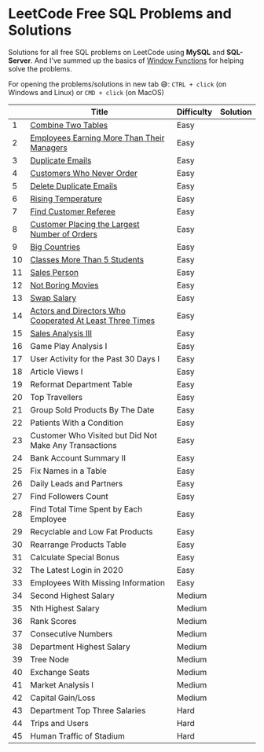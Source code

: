 # LeetCode Free SQL Problems and Solutions   
Solutions for all free SQL problems on LeetCode using **MySQL** and **SQL-Server**. And I've summed up the basics of [Window Functions](Window_Functions_Summary/README.md) for helping solve the problems.

For opening the problems/solutions in new tab :sweat_smile:: `CTRL + click` (on Windows and Linux) or `CMD + click` (on MacOS) 

|    | Title                                                      | Difficulty | Solution |
|----|------------------------------------------------------------|------------|----------|
| 1  | [Combine Two Tables](https://leetcode.com/problems/combine-two-tables/)| Easy       |          |
| 2  | [Employees Earning More Than Their Managers](https://leetcode.com/problems/employees-earning-more-than-their-managers/) | Easy       |          |
| 3  | [Duplicate Emails](https://leetcode.com/problems/duplicate-emails/)  | Easy       |          |
| 4  | [Customers Who Never Order](https://leetcode.com/problems/customers-who-never-order/)  | Easy       |          |
| 5  | [Delete Duplicate Emails](https://leetcode.com/problems/delete-duplicate-emails/) | Easy       |          |
| 6  | [Rising Temperature](https://leetcode.com/problems/rising-temperature/) | Easy       |          |
| 7  | [Find Customer Referee](https://leetcode.com/problems/find-customer-referee/) | Easy       |          |
| 8  | [Customer Placing the Largest Number of Orders](https://leetcode.com/problems/customer-placing-the-largest-number-of-orders/)  | Easy       |          |
| 9  | [Big Countries](https://leetcode.com/problems/big-countries/)  | Easy       |          |
| 10 | [Classes More Than 5 Students](https://leetcode.com/problems/classes-more-than-5-students/)                               | Easy       |          |
| 11 | [Sales Person](https://leetcode.com/problems/sales-person/)  | Easy       |          |
| 12 | [Not Boring Movies](https://leetcode.com/problems/not-boring-movies/)   | Easy       |          |
| 13 | [Swap Salary](https://leetcode.com/problems/swap-salary/)  | Easy       |          |
| 14 | [Actors and Directors Who Cooperated At Least Three Times](https://leetcode.com/problems/actors-and-directors-who-cooperated-at-least-three-times/) | Easy|  |
| 15 | [Sales Analysis III](https://leetcode.com/problems/sales-analysis-iii/) | Easy       |          |
| 16 | Game Play Analysis I                                       | Easy       |          |
| 17 | User Activity for the Past 30 Days I                       | Easy       |          |
| 18 | Article Views I                                            | Easy       |          |
| 19 | Reformat Department Table                                  | Easy       |          |
| 20 | Top Travellers                                             | Easy       |          |
| 21 | Group Sold Products By The Date                            | Easy       |          |
| 22 | Patients With a Condition                                  | Easy       |          |
| 23 | Customer Who Visited but Did Not Make Any   Transactions   | Easy       |          |
| 24 | Bank Account Summary II                                    | Easy       |          |
| 25 | Fix Names in a Table                                       | Easy       |          |
| 26 | Daily Leads and Partners                                   | Easy       |          |
| 27 | Find Followers Count                                       | Easy       |          |
| 28 | Find Total Time Spent by Each Employee                     | Easy       |          |
| 29 | Recyclable and Low Fat Products                            | Easy       |          |
| 30 | Rearrange Products Table                                   | Easy       |          |
| 31 | Calculate Special Bonus                                    | Easy       |          |
| 32 | The Latest Login in 2020                                   | Easy       |          |
| 33 | Employees With Missing Information                         | Easy       |          |
| 34 | Second Highest Salary                                      | Medium     |          |
| 35 | Nth Highest Salary                                         | Medium     |          |
| 36 | Rank Scores                                                | Medium     |          |
| 37 | Consecutive Numbers                                        | Medium     |          |
| 38 | Department Highest Salary                                  | Medium     |          |
| 39 | Tree Node                                                  | Medium     |          |
| 40 | Exchange Seats                                             | Medium     |          |
| 41 | Market Analysis I                                          | Medium     |          |
| 42 | Capital Gain/Loss                                          | Medium     |          |
| 43 | Department Top Three Salaries                              | Hard       |          |
| 44 | Trips and Users                                            | Hard       |          |
| 45 | Human Traffic of Stadium                                   | Hard       |          |
